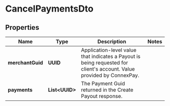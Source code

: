 

# CancelPaymentsDto


## Properties

| Name | Type | Description | Notes |
|------------ | ------------- | ------------- | -------------|
|**merchantGuid** | **UUID** | Application-level value that indicates a Payout is being requested for client&#39;s account. Value provided by ConnexPay. |  |
|**payments** | **List&lt;UUID&gt;** | The Payment Guid returned in the Create Payout response. |  |



